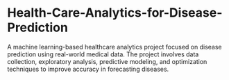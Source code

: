 # Health-Care-Analytics-for-Disease-Prediction
A machine learning-based healthcare analytics project focused on disease prediction using real-world medical data. The project involves data collection, exploratory analysis, predictive modeling, and optimization techniques to improve accuracy in forecasting diseases.
